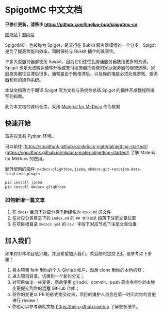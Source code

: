 # SpigotMC 中文文档

**已停止更新，请移步 https://github.com/lingluo-hub/spigotmc-cn**

[国际站](https://lingluo-hub.github.io/SpigotMC/) | [国内站](https://lingluo-hub.gitee.io/spigotmc/)

SpigotMC，也被称为 Spigot，是流行在 Bukkit 服务器模组的一个分支。Spigot 是为了提高性能和效率，同时保持与 Bukkit 插件的兼容性。

许多大型服务器都使用 Spigot，因为它们往往比普通服务器使用更多的资源。Spigot 也是无法购买硬件升级或支付服务器托管费的家庭服务器的理想选择。家庭服务器往往滞后很多，通常是由于网络滞后，以及你的电脑必须处理游戏、服务器和你的操作系统。

本站文档致力于翻译 Spigot 官方文档与系统性总结 Spigot 的插件开发教程所编写的指南。

此为本文档的源码仓库，采用 [Material for MkDocs](https://squidfunk.github.io/mkdocs-material) 作为框架

## 快速开始

首先应具有 Python 环境。

可以前往 [https://squidfunk.github.io/mkdocs-material/getting-started/](https://squidfunk.github.io/mkdocs-material/getting-started/) 了解 Material for MkDocs 的使用。

额外使用的插件: `mkdocs-glightbox`, `jieba`, `mkdocs-git-revision-date-localized-plugin`

```bash
pip install jieba 
pip install mkdocs-glightbox
```

### 如何新增一篇文章

1. 在 `docs/` 目录下对应分类下新建名为 `xxxx.md` 的文件
2. 在对应分类目录下的 `index.md` 的 `## 本节目录` 段落下注册文章位置
3. 在项目根目录 `mkdocs.yml` 的 `nav:` 字段下对应节点下注册文章位置

## 加入我们

如果你对本项目感兴趣，并且希望加入我们，欢迎随时提交 [PR](https://github.com/lingluo-hub/SpigotMC/pulls)。请参考如下步骤：

1. 将本项目 fork 到你的个人 GitHub 帐户，然后 clone 到你的本地机器；
2. 进入项目目录，切换到一个新的分支；
3. 对项目做出一些变更，然后使用 git add、commit、push 等命令将你的本地变更提交到你的远程 GitHub 仓库；
4. 将你的变更以 PR 的形式提交过来，项目的维护人员会在第一时间对你的变更进行 review！
5. 你也可以参考帮助文档 https://help.github.com/cn 了解更多细节。
